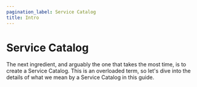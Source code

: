 ```yaml
---
pagination_label: Service Catalog
title: Intro
---
```


# Service Catalog

The next ingredient, and arguably the one that takes the most time, is to create a Service Catalog. This is an
overloaded term, so let's dive into the details of what we mean by a Service Catalog in this guide.


<!-- ##DOCS-SOURCER-START
{"sourcePlugin":"Local File Copier","hash":"4d0daaac4df2ef408994df3c722fd3ba"}
##DOCS-SOURCER-END -->
